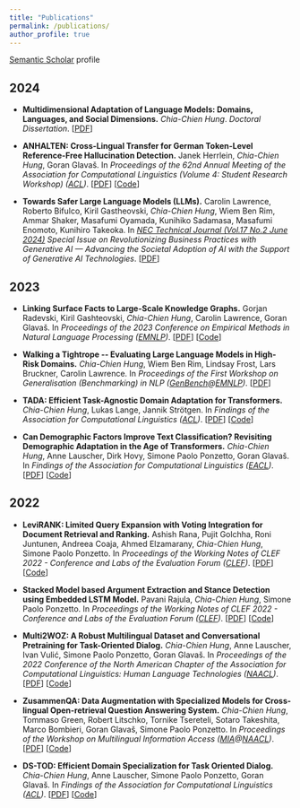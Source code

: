 ```yaml
---
title: "Publications"
permalink: /publications/
author_profile: true
---
```


<u><a href="https://www.semanticscholar.org/author/Chia-Chien-Hung/11618346" target="_blank">Semantic Scholar</a></u> profile

## 2024
<ul>
<p><li><b><strong>Multidimensional Adaptation of Language Models: Domains, Languages, and Social Dimensions.</strong></b>
<i>Chia-Chien Hung</i>.
<i>Doctoral Dissertation</i>.
[<a href="https://madoc.bib.uni-mannheim.de/68994/1/Dissertation_Hung%20%28submit%29.pdf">PDF</a>] </li></p>

<p><li><b><strong>ANHALTEN: Cross-Lingual Transfer for German Token-Level Reference-Free Hallucination Detection.</strong></b>
Janek Herrlein, <i>Chia-Chien Hung</i>, Goran Glavaš.
In <i>Proceedings of the 62nd Annual Meeting of the Association for Computational Linguistics (Volume 4: Student Research Workshop) (<a href="https://2024.aclweb.org/">ACL</a>)</i>. 
[<a href="https://aclanthology.org/2024.acl-srw.18.pdf">PDF</a>] [<a href="https://github.com/janekh24/anhalten">Code</a>] </li></p>

<p><li><b><strong>Towards Safer Large Language Models (LLMs).</strong></b>
Carolin Lawrence, Roberto Bifulco, Kiril Gastheovski, <i>Chia-Chien Hung</i>, Wiem Ben Rim, Ammar Shaker, Masafumi Oyamada, Kunihiko Sadamasa, Masafumi Enomoto, Kunihiro Takeoka.
In <i> <a href="https://www.nec.com/en/global/techrep/journal/g23/n02/g2302pa.html">NEC Technical Journal (Vol.17 No.2 June 2024)</a> Special Issue on Revolutionizing Business Practices with Generative AI — Advancing the Societal Adoption of AI with the Support of Generative AI Technologies</i>.
[<a href="https://www.nec.com/en/global/techrep/journal/g23/n02/pdf/230214.pdf">PDF</a>] </li></p>
</ul>

## 2023
<ul>
<p><li><b><strong>Linking Surface Facts to Large-Scale Knowledge Graphs.</strong></b>
Gorjan Radevski, Kiril Gashteovski, <i>Chia-Chien Hung</i>, Carolin Lawrence, Goran Glavaš.
In <i>Proceedings of the 2023 Conference on Empirical Methods in Natural Language Processing (<a href="https://2023.emnlp.org/">EMNLP</a>)</i>.
[<a href="https://arxiv.org/pdf/2310.14909.pdf">PDF</a>] [<a href="https://github.com/nec-research/fact-linking">Code</a>]</li></p>

<p><li><b><strong>Walking a Tightrope -- Evaluating Large Language Models in High-Risk Domains.</strong></b>
<i>Chia-Chien Hung</i>, Wiem Ben Rim, Lindsay Frost, Lars Bruckner, Carolin Lawrence.
In <i>Proceedings of the First Workshop on Generalisation (Benchmarking) in NLP (<a href="https://genbench.org/workshop/">GenBench</a>@<a href="https://2023.emnlp.org/">EMNLP</a>)</i>.
[<a href="https://arxiv.org/pdf/2311.14966.pdf">PDF</a>] </li></p>

<p><li><b><strong>TADA: Efficient Task-Agnostic Domain Adaptation for Transformers.</strong></b>
<i>Chia-Chien Hung</i>, Lukas Lange, Jannik Strötgen.
In <i>Findings of the Association for Computational Linguistics (<a href="https://2023.aclweb.org/">ACL</a>)</i>.
[<a href="https://arxiv.org/pdf/2305.12717.pdf">PDF</a>] [<a href="https://github.com/boschresearch/TADA">Code</a>]</li></p>

<p><li><b><strong>Can Demographic Factors Improve Text Classification? Revisiting Demographic Adaptation in the Age of Transformers.</strong></b>
<i>Chia-Chien Hung</i>, Anne Lauscher, Dirk Hovy, Simone Paolo Ponzetto, Goran Glavaš.
In <i>Findings of the Association for Computational Linguistics (<a href="https://2023.eacl.org/">EACL</a>)</i>. 
[<a href="https://aclanthology.org/2023.findings-eacl.116.pdf">PDF</a>] [<a href="https://github.com/umanlp/SocioAdapt">Code</a>]</li></p>
</ul>

## 2022
<ul>
<p><li><b><strong>LeviRANK: Limited Query Expansion with Voting Integration for Document Retrieval and Ranking.</strong></b>
Ashish Rana, Pujit Golchha, Roni Juntunen, Andreea Coaja, Ahmed Elzamarany, <i>Chia-Chien Hung</i>, Simone Paolo Ponzetto.
In <i>Proceedings of the Working Notes of CLEF 2022 - Conference and Labs of the Evaluation Forum (<a href="https://clef2022.clef-initiative.eu/">CLEF</a>)</i>.
[<a href="https://ceur-ws.org/Vol-3180/paper-259.pdf">PDF</a>] [<a href="https://github.com/softgitron/LeviRank">Code</a>]</li></p>

<p><li><b><strong>Stacked Model based Argument Extraction and Stance Detection using Embedded LSTM Model.</strong></b>
Pavani Rajula, <i>Chia-Chien Hung</i>, Simone Paolo Ponzetto.
In <i>Proceedings of the Working Notes of CLEF 2022 - Conference and Labs of the Evaluation Forum (<a href="https://clef2022.clef-initiative.eu/">CLEF</a>)</i>.
[<a href="https://ceur-ws.org/Vol-3180/paper-258.pdf">PDF</a>] [<a href="https://github.com/rpavani1998/Touche-2022-ComparativeRetrieval">Code</a>]</li></p> 

<p><li><b><strong>Multi2WOZ: A Robust Multilingual Dataset and Conversational Pretraining for Task-Oriented Dialog.</strong></b>
<i>Chia-Chien Hung</i>, Anne Lauscher, Ivan Vulić, Simone Paolo Ponzetto, Goran Glavaš.
In <i>Proceedings of the 2022 Conference of the North American Chapter of the Association for Computational Linguistics: Human Language Technologies (<a href="https://2022.naacl.org/">NAACL</a>)</i>.
[<a href="https://aclanthology.org/2022.naacl-main.270.pdf">PDF</a>] [<a href="https://github.com/umanlp/Multi2WOZ">Code</a>]</li></p>

<p><li><b><strong>ZusammenQA: Data Augmentation with Specialized Models for Cross-lingual Open-retrieval Question Answering System.</strong></b>
<i>Chia-Chien Hung</i>, Tommaso Green, Robert Litschko, Tornike Tsereteli, Sotaro Takeshita, Marco Bombieri, Goran Glavaš, Simone Paolo Ponzetto. 
In <i>Proceedings of the Workshop on Multilingual Information Access (<a href="https://mia-workshop.github.io/">MIA</a>@<a href="https://2022.naacl.org/">NAACL</a>)</i>.
[<a href="https://aclanthology.org/2022.mia-1.8.pdf">PDF</a>] [<a href="https://github.com/umanlp/ZusammenQA">Code</a>]</li></p>

<p><li><b><strong>DS-TOD: Efficient Domain Specialization for Task Oriented Dialog.</strong></b>
<i>Chia-Chien Hung</i>, Anne Lauscher, Simone Paolo Ponzetto, Goran Glavaš.
In <i>Findings of the Association for Computational Linguistics (<a href="https://www.2022.aclweb.org/">ACL</a>)</i>. 
[<a href="https://aclanthology.org/2022.findings-acl.72.pdf">PDF</a>] [<a href="https://github.com/umanlp/DS-TOD">Code</a>]</li></p>
</ul>
